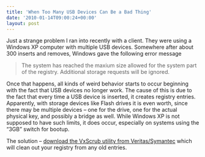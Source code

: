 ```yaml
---
title: 'When Too Many USB Devices Can Be a Bad Thing'
date: '2010-01-14T09:00:24+00:00'
layout: post
---
```


Just a strange problem I ran into recently with a client. They were using a Windows XP computer with multiple USB devices. Somewhere after about 300 inserts and removes, Windows gave the following error message

> The system has reached the maxium size allowed for the system part of the registry. Additional storage requests will be ignored.

Once that happens, all kinds of weird behavior starts to occur beginning with the fact that USB devices no longer work. The cause of this is due to the fact that every time a USB device is inserted, it creates registry entries. Apparently, with storage devices like Flash drives it is even worth, since there may be multiple devices – one for the drive, one for the actual physical key, and possibly a bridge as well. While Windows XP is not supposed to have such limits, it does occur, especially on systems using the “3GB” switch for bootup.

The solution – [download the VxScrub utility from Veritas/Symantec](http://seer.entsupport.symantec.com/docs/277301.htm) which will clean out your registry from any old entries.